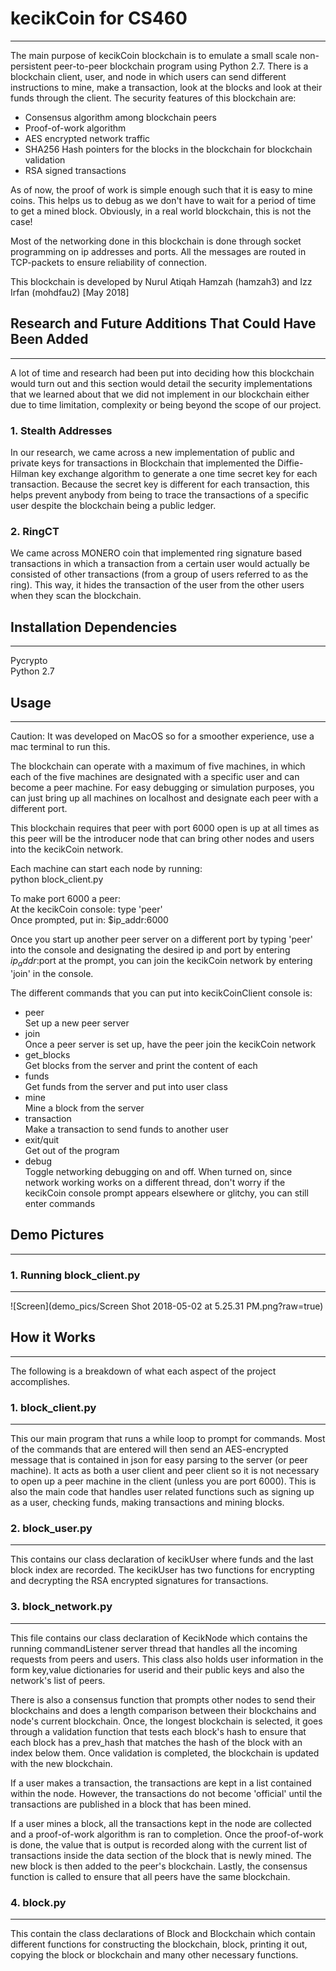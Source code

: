# kecikCoin for CS460
----------
The main purpose of kecikCoin blockchain is to emulate a small scale non-persistent peer-to-peer blockchain program using Python 2.7. There is a blockchain client, user, and node in which users can send different instructions to mine, make a transaction, look at the blocks and look at their funds through the client. The security features of this blockchain are:
<ul>
  <li>Consensus algorithm among blockchain peers</li>
  <li>Proof-of-work algorithm</li>
  <li>AES encrypted network traffic</li>
  <li>SHA256 Hash pointers for the blocks in the blockchain for blockchain validation</li>
  <li>RSA signed transactions</li>
</ul>

As of now, the proof of work is simple enough such that it is easy to mine coins. This helps us to debug as we don't have to wait for a period of time to get a mined block. Obviously, in a real world blockchain, this is not the case!

Most of the networking done in this blockchain is done through socket programming on ip addresses and ports. All the messages are routed in TCP-packets to ensure reliability of connection.

This blockchain is developed by Nurul Atiqah Hamzah (hamzah3) and Izz Irfan (mohdfau2) [May 2018]

## Research and Future Additions That Could Have Been Added
----------

A lot of time and research had been put into deciding how this blockchain would turn out and this section would detail the security implementations that we learned about that we did not implement in our blockchain either due to time limitation, complexity or being beyond the scope of our project. 

### 1. Stealth Addresses
In our research, we came across a new implementation of public and private keys for transactions in Blockchain that implemented the Diffie-Hilman key exchange algorithm to generate a one time secret key for each transaction. Because the secret key is different for each transaction, this helps prevent anybody from being to trace the transactions of a specific user despite the blockchain being a public ledger.

### 2. RingCT
We came across MONERO coin that implemented ring signature based transactions in which a transaction from a certain user would actually be consisted of other transactions (from a group of users referred to as the ring). This way, it hides the transaction of the user from the other users when they scan the blockchain.


## Installation Dependencies
----------
Pycrypto <br> 
Python 2.7

## Usage
----------
Caution: It was developed on MacOS so for a smoother experience, use a mac terminal to run this.

The blockchain can operate with a maximum of five machines, in which each of the five machines are designated with a specific user and can become a peer machine. For easy debugging or simulation purposes, you can just bring up all machines on localhost and designate each peer with a different port.

This blockchain requires that peer with port 6000 open is up at all times as this peer will be the introducer node that can bring other nodes and users into the kecikCoin network. 

Each machine can start each node by running:<br>
python block_client.py

To make port 6000 a peer: <br>
At the kecikCoin console: type 'peer'<br>
Once prompted, put in: $ip_addr:6000

Once you start up another peer server on a different port by typing 'peer' into the console and designating the desired ip and port by entering $ip_addr:$port at the prompt, you can join the kecikCoin network by entering 'join' in the console.

The different commands that you can put into kecikCoinClient console is:
<ul>
<li>peer<br>Set up a new peer server</li>
  
<li>join<br>Once a peer server is set up, have the peer join the kecikCoin network</li>
  
<li>get_blocks<br>Get blocks from the server and print the content of each</li>
  
<li>funds<br>Get funds from the server and put into user class</li>

<li>mine<br>Mine a block from the server</li>

<li>transaction<br>Make a transaction to send funds to another user</li>

<li>exit/quit<br>Get out of the program</li>

<li>debug<br>Toggle networking debugging on and off. When turned on, since network working works on a different thread, don't worry if the kecikCoin console prompt appears elsewhere or glitchy, you can still enter commands</li>
</ul>

## Demo Pictures
----------
### 1. Running block_client.py
------
![Screen](demo_pics/Screen Shot 2018-05-02 at 5.25.31 PM.png?raw=true)
 
## How it Works
----------
The following is a breakdown of what each aspect of the project accomplishes. 

### 1. block_client.py
------
This our main program that runs a while loop to prompt for commands. Most of the commands that are entered will then send an AES-encrypted message that is contained in json for easy parsing to the server (or peer machine). It acts as both a user client and peer client so it is not necessary to open up a peer machine in the client (unless you are port 6000). This is also the main code that handles user related functions such as signing up as a user, checking funds, making transactions and mining blocks.

### 2. block_user.py
----------
This contains our class declaration of kecikUser where funds and the last block index are recorded. The kecikUser has two functions for encrypting and decrypting the RSA encrypted signatures for transactions.

### 3. block_network.py
----------
This file contains our class declaration of KecikNode which contains the running commandListener server thread that handles all the incoming requests from peers and users. This class also holds user information in the form key,value dictionaries for userid and their public keys and also the network's list of peers. 

There is also a consensus function that prompts other nodes to send their blockchains and does a length comparison between their blockchains and node's current blockchain. Once, the longest blockchain is selected, it goes through a validation function that tests each block's hash to ensure that each block has a prev_hash that matches the hash of the block with an index below them. Once validation is completed, the blockchain is updated with the new blockchain.

If a user makes a transaction, the transactions are kept in a list contained within the node. However, the transactions do not become 'official' until the transactions are published in a block that has been mined.

If a user mines a block, all the transactions kept in the node are collected and a proof-of-work algorithm is ran to completion. Once the proof-of-work is done, the value that is output is recorded along with the current list of transactions inside the data section of the block that is newly mined. The new block is then added to the peer's blockchain. Lastly, the consensus function is called to ensure that all peers have the same blockchain.


### 4. block.py
----------
This contain the class declarations of Block and Blockchain which contain different functions for constructing the blockchain, block, printing it out, copying the block or blockchain and many other necessary functions.
